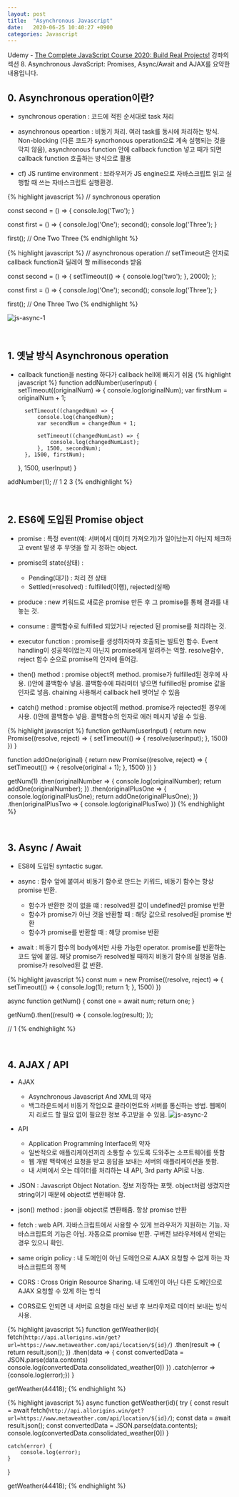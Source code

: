 ```yaml
---
layout: post
title:  "Asynchronous Javascript"
date:   2020-06-25 10:40:27 +0900
categories: Javascript
---
```


Udemy - [The Complete JavaScript Course 2020: Build Real Projects!](https://www.udemy.com/course/the-complete-javascript-course/) 강좌의 섹션 8. Asynchronous JavaScript: Promises, Async/Await and AJAX를 요약한 내용입니다.

## 0. Asynchronous operation이란?
- synchronous operation : 코드에 적힌 순서대로 task 처리

- asynchronous opeartion : 비동기 처리. 여러 task를 동시에 처리하는 방식. Non-blocking (다른 코드가 syncrhonous operation으로 계속 실행되는 것을 막지 않음), asynchronous function 안에 callback function 넣고 때가 되면 callback function 호출하는 방식으로 활용

- cf) JS runtime environment : 브라우저가 JS engine으로 자바스크립트 읽고 실행할 때 쓰는 자바스크립트 실행환경. 

{% highlight javascript %}
// synchronous operation

const second = () => {
    console.log('Two');
}

const first = () => {
    console.log('One');
    second();
    console.log('Three');
}

first();
// One Two Three
{% endhighlight %}

{% highlight javascript %}
// asynchronous operation
// setTimeout은 인자로 callback function과 딜레이 할 milliseconds 받음

const second = () => {
            setTimeout(() => {
                console.log('two');
            }, 2000);
        };

const first = () => {
    console.log('One');
    second();
    console.log('Three');
}

first();
// One Three Two
{% endhighlight %}

![js-async-1](https://eungang3.github.io/sue-is-programming/assets/Js-async-1.jpg)

<br/>

## 1. 옛날 방식 Asynchronous operation
- callback function을 nesting 하다가 callback hell에 빠지기 쉬움 
{% highlight javascript %}
function addNumber(userInput) {
    setTimeout((originalNum) => {
        console.log(originalNum);
        var firstNum = originalNum + 1;

        setTimeout((changedNum) => {
            console.log(changedNum);
            var secondNum = changedNum + 1;

            setTimeout((changedNumLast) => {
                console.log(changedNumLast);
            }, 1500, secondNum);
        }, 1500, firstNum);
    }, 1500, userInput)
} 

addNumber(1); // 1 2 3
{% endhighlight %}

<br/>

## 2. ES6에 도입된 Promise object
- promise : 특정 event(예: 서버에서 데이터 가져오기)가 일어났는지 아닌지 체크하고 event 발생 후 무엇을 할 지 정하는 object. 

- promise의 state(상태) :
    + Pending(대기) : 처리 전 상태
    + Settled(=resolved) : fulfilled(이행), rejected(실패)

- produce : new 키워드로 새로운 promise 만든 후 그 promise를 통해 결과를 내놓는 것.

- consume : 콜백함수로 fulfilled 되었거나 rejected 된 promise를 처리하는 것.

- executor function : promise를 생성하자마자 호출되는 빌트인 함수. Event handling이 성공적이었는지 아닌지 promise에게 알려주는 역할. resolve함수, reject 함수 순으로 promise의 인자에 들어감. 

- then() method : promise object의 method. promise가 fulfilled된 경우에 사용. ()안에 콜백함수 넣음. 콜백함수에 파라미터 넣으면 fulfilled된 promise 값을 인자로 넣음. chaining 사용해서 callback hell 벗어날 수 있음

- catch() method : promise object의 method. promise가 rejected된 경우에 사용. ()안에 콜백함수 넣음. 콜백함수의 인자로 에러 메시지 넣을 수 있음.

{% highlight javascript %}
function getNum(userInput) {
    return new Promise((resolve, reject) => {
        setTimeout(() => {
            resolve(userInput);
        }, 1500)
    })
}

function addOne(original) {
    return new Promise((resolve, reject) => {
        setTimeout(() => {
            resolve(original + 1);
        }, 1500)
    })
}

getNum(1)
.then(originalNumber => {
    console.log(originalNumber);
    return addOne(originalNumber);
})
.then(originalPlusOne => {
    console.log(originalPlusOne);
    return addOne(originalPlusOne);
})
.then(originalPlusTwo => {
    console.log(originalPlusTwo)
})
{% endhighlight %}

<br/>

## 3. Async / Await
- ES8에 도입된 syntactic sugar. 

- async : 함수 앞에 붙여서 비동기 함수로 만드는 키워드, 비동기 함수는 항상 promise 반환. 
    + 함수가 반환한 것이 없을 떄 : resolved된 값이 undefined인 promise 반환
    + 함수가 promise가 아닌 것을 반환할 때 : 해당 값으로 resolved된 promise 반환
    + 함수가 promise를 반환할 때 : 해당 promise 반환

- await : 비동기 함수의 body에서만 사용 가능한 operator. promise를 반환하는 코드 앞에 붙임. 해당 promise가 resolved될 때까지 비동기 함수의 실행을 멈춤. promise가 resolved된 값 반환. 

{% highlight javascript %}
const num = new Promise((resolve, reject) => {
    setTimeout(() => {
        console.log(1);
        return 1;
    }, 1500)
})

async function getNum() {
    const one = await num;
    return one;
}

getNum().then((result) => {
    console.log(result);
}); 

// 1
{% endhighlight %}

<br/>

## 4. AJAX / API
- AJAX 
    + Asynchronous Javascript And XML의 약자
    + 백그라운드에서 비동기 작업으로 클라이언트와 서버를 통신하는 방법. 웹페이지 리로드 할 필요 없이 필요한 정보 주고받을 수 있음. 
![js-async-2](https://eungang3.github.io/sue-is-programming/assets/js-async-2.jpg)

- API
    + Application Programming Interface의 약자
    + 일반적으로 애플리케이션끼리 소통할 수 있도록 도와주는 소프트웨어를 뜻함
    + 웹 개발 맥락에선 요청을 받고 응답을 보내는 서버의 애플리케이션을 뜻함. 
    + 내 서버에서 오는 데이터를 처리하는 내 API, 3rd party API로 나눔. 

- JSON : Javascript Object Notation. 정보 저장하는 포맷. object처럼 생겼지만 string이기 때문에 object로 변환해야 함.

- json() method : json을 object로 변환해줌. 항상 promise 반환

- fetch : web API. 자바스크립트에서 사용할 수 있게 브라우저가 지원하는 기능. 자바스크립트의 기능은 아님. 자동으로 promise 반환. 구버전 브라우저에서 안되는 경우 있으니 확인.

- same origin policy : 내 도메인이 아닌 도메인으로 AJAX 요청할 수 없게 하는 자바스크립트의 정책

- CORS : Cross Origin Resource Sharing. 내 도메인이 아닌 다른 도메인으로 AJAX 요청할 수 있게 하는 방식

- CORS로도 안되면 내 서버로 요청을 대신 보낸 후 브라우저로 데이터 보내는 방식 사용. 

{% highlight javascript %}
function getWeather(id){
fetch(`http://api.allorigins.win/get?url=https://www.metaweather.com/api/location/${id}/`)
.then(result => {
    return result.json();
})
.then(data => {
    const convertedData = JSON.parse(data.contents)
    console.log(convertedData.consolidated_weather[0])
})
.catch(error => {console.log(error);})
}

getWeather(44418);
{% endhighlight %}

{% highlight javascript %}
 async function getWeather(id){
    try {
    const result = await fetch(`http://api.allorigins.win/get?url=https://www.metaweather.com/api/location/${id}/`);
    const data = await result.json();
    const convertedData = JSON.parse(data.contents);
    console.log(convertedData.consolidated_weather[0])
    }

    catch(error) {
        console.log(error);
    }
    
}

getWeather(44418);
{% endhighlight %}